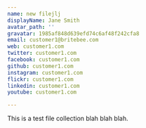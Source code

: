 ```yaml
---
name: new filejlj
displayName: Jane Smith
avatar_path: ''
gravatar: 1985af848d639efd74c6af48f242cfa8
email: customer1@britebee.com
web: customer1.com
twitter: customer1.com
facebook: customer1.com
github: customer1.com
instagram: customer1.com
flickr: customer1.com
linkedin: customer1.com
youtube: customer1.com

---
```



<p>This is a test file collection blah blah blah.</p>



